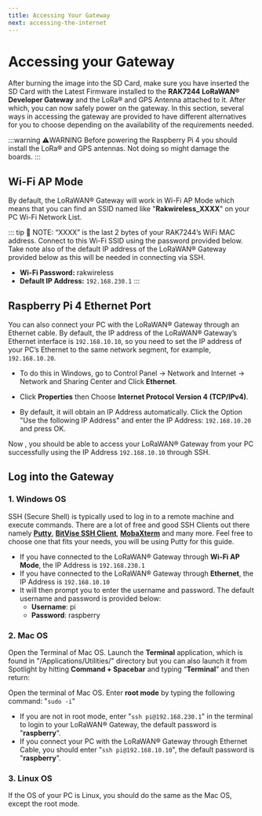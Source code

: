 ```yaml
---
title: Accessing Your Gateway
next: accessing-the-internet
---
```


# Accessing your Gateway
After burning the image into the SD Card, make sure you have inserted the SD Card with the Latest Firmware installed to the **RAK7244 LoRaWAN® Developer Gateway** and the LoRa® and GPS Antenna attached to it. After which, you can now safely power on the gateway. In this section, several ways in accessing the gateway are provided to have different alternatives for you to choose depending on the availability of the requirements needed.

:::warning ⚠️WARNING
 Before powering the Raspberry Pi 4 you should install the LoRa® and GPS antennas. Not doing so might damage the boards.
:::

## Wi-Fi AP Mode
By default, the LoRaWAN® Gateway will work in Wi-Fi AP Mode which means that you can find an SSID named like "**Rakwireless_XXXX**" on your PC Wi-Fi Network List.

<rk-img
  src="/assets/images/quick-start-guide/rak7244/4.accessing your gateway/wifi.jpg"
  width="100%"
  figure-number="1"
  caption="RAKwireless Access Point"
/>

::: tip 📝 NOTE: 
 “XXXX” is the last 2 bytes of your RAK7244’s WiFi MAC address. Connect to this Wi-Fi SSID using the password provided below. Take note also  of the default IP address of the LoRaWAN® Gateway provided below as this will be needed in connecting via SSH.
* **Wi-Fi Password:** rakwireless
* **Default IP Address:** `192.168.230.1`
:::

## Raspberry Pi 4 Ethernet Port
You can also connect your PC with the LoRaWAN® Gateway through an Ethernet cable. By default, the IP address of the LoRaWAN® Gateway’s Ethernet interface is `192.168.10.10`, so you need to set the IP address of your PC’s Ethernet to the same network segment, for example, `192.168.10.20`.

* To do this in Windows, go to Control Panel -> Network and Internet -> Network and Sharing Center and Click **Ethernet**.

<rk-img
  src="/assets/images/quick-start-guide/rak7244/4.accessing your gateway/networ&sharing.png"
  width="100%"
  figure-number="2"
  caption="Network and Sharing Center"
/>

* Click **Properties** then Choose **Internet Protocol Version 4 (TCP/IPv4)**.

<rk-img
  src="/assets/images/quick-start-guide/rak7244/4.accessing your gateway/ethernetproperties.jpg"
  width="100%"
  figure-number="3"
  caption="Ethernet Properties"
/>

* By default, it will obtain an IP Address automatically. Click the Option "Use the following IP Address" and enter the IP Address: `192.168.10.20` and press OK.

<rk-img
  src="/assets/images/quick-start-guide/rak7244/4.accessing your gateway/tcpipv4.jpg"
  width="100%"
  figure-number="4"
  caption="TCP/IPv4 Properties"
/>

Now , you should be able to access your LoRaWAN® Gateway from your PC successfully using the IP Address `192.168.10.10` through SSH.

## Log into the Gateway 
### 1. Windows OS
SSH (Secure Shell) is typically used to log in to a remote machine and execute commands. There are a lot of free and good SSH Clients out there namely [**Putty**](https://www.chiark.greenend.org.uk/~sgtatham/putty/latest.html), [**BitVise SSH Client**](https://www.bitvise.com/ssh-client-download), [**MobaXterm**](https://mobaxterm.mobatek.net/) and many more. Feel free to choose one that fits your needs, you will be using Putty for this guide.

<rk-img
  src="/assets/images/quick-start-guide/rak7244/4.accessing your gateway/puttywindows.png"
  width="75%"
  figure-number="5"
  caption="Putty Software for SSH in Windows"
/>


* If you have connected to the LoRaWAN® Gateway through **Wi-Fi AP Mode**, the IP Address is `192.168.230.1`
* If you have connected to the LoRaWAN® Gateway through **Ethernet**, the IP Address is `192.168.10.10`
* It will then prompt you to enter the username and password. The default username and password is provided below:
  * **Username**: pi
  * **Password**: raspberry

<rk-img
  src="/assets/images/quick-start-guide/rak7244/4.accessing your gateway/commandline.png"
  width="100%"
  figure-number="6"
  caption="Command line after log in"
/>

### 2. Mac OS
Open the Terminal of Mac OS. Launch the **Terminal** application, which is found in "/Applications/Utilities/" directory but you can also launch it from Spotlight by hitting **Command + Spacebar** and typing “**Terminal**” and then return:

<rk-img
  src="/assets/images/quick-start-guide/rak7244/4.accessing your gateway/mac_terminal.jpg"
  width="100%"
  figure-number="7"
  caption="Opening Terminal in Mac OS"
/>

Open the terminal of Mac OS. Enter **root mode** by typing the following command: "`sudo -i`"

<rk-img
  src="/assets/images/quick-start-guide/rak7244/4.accessing your gateway/sshmac.jpg"
  width="100%"
  figure-number="8"
  caption="SSH in Mac OS"
/> 

* If you are not in root mode, enter "`ssh pi@192.168.230.1`" in the terminal to login to your LoRaWAN® Gateway, the default password is "**raspberry**".
* If you connect your PC with the LoRaWAN® Gateway through Ethernet Cable, you should enter "`ssh pi@192.168.10.10`", the default password is "**raspberry**".

<rk-img
  src="/assets/images/quick-start-guide/rak7244/4.accessing your gateway/loginsuccess.jpg"
  width="100%"
  figure-number="9"
  caption="Log-in Successful Notification"
/>

### 3. Linux OS
If the OS of your PC is Linux, you should do the same as the Mac OS, except the root mode.